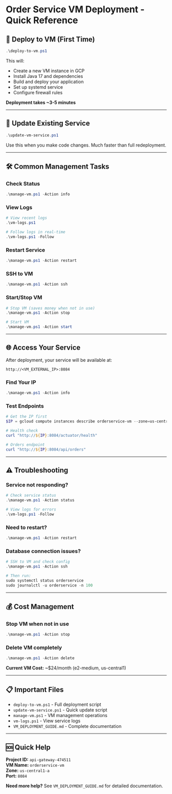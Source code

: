 # Order Service VM Deployment - Quick Reference

## 🚀 Deploy to VM (First Time)

```powershell
.\deploy-to-vm.ps1
```

This will:
- Create a new VM instance in GCP
- Install Java 17 and dependencies
- Build and deploy your application
- Set up systemd service
- Configure firewall rules

**Deployment takes ~3-5 minutes**

---

## 🔄 Update Existing Service

```powershell
.\update-vm-service.ps1
```

Use this when you make code changes. Much faster than full redeployment.

---

## 🛠️ Common Management Tasks

### Check Status
```powershell
.\manage-vm.ps1 -Action info
```

### View Logs
```powershell
# View recent logs
.\vm-logs.ps1

# Follow logs in real-time
.\vm-logs.ps1 -Follow
```

### Restart Service
```powershell
.\manage-vm.ps1 -Action restart
```

### SSH to VM
```powershell
.\manage-vm.ps1 -Action ssh
```

### Start/Stop VM
```powershell
# Stop VM (saves money when not in use)
.\manage-vm.ps1 -Action stop

# Start VM
.\manage-vm.ps1 -Action start
```

---

## 🌐 Access Your Service

After deployment, your service will be available at:

```
http://<VM_EXTERNAL_IP>:8084
```

### Find Your IP
```powershell
.\manage-vm.ps1 -Action info
```

### Test Endpoints
```powershell
# Get the IP first
$IP = gcloud compute instances describe orderservice-vm --zone=us-central1-a --format="get(networkInterfaces[0].accessConfigs[0].natIP)"

# Health check
curl "http://${IP}:8084/actuator/health"

# Orders endpoint
curl "http://${IP}:8084/api/orders"
```

---

## ⚠️ Troubleshooting

### Service not responding?
```powershell
# Check service status
.\manage-vm.ps1 -Action status

# View logs for errors
.\vm-logs.ps1 -Follow
```

### Need to restart?
```powershell
.\manage-vm.ps1 -Action restart
```

### Database connection issues?
```powershell
# SSH to VM and check config
.\manage-vm.ps1 -Action ssh

# Then run:
sudo systemctl status orderservice
sudo journalctl -u orderservice -n 100
```

---

## 💰 Cost Management

### Stop VM when not in use
```powershell
.\manage-vm.ps1 -Action stop
```

### Delete VM completely
```powershell
.\manage-vm.ps1 -Action delete
```

**Current VM Cost:** ~$24/month (e2-medium, us-central1)

---

## 📋 Important Files

- `deploy-to-vm.ps1` - Full deployment script
- `update-vm-service.ps1` - Quick update script
- `manage-vm.ps1` - VM management operations
- `vm-logs.ps1` - View service logs
- `VM_DEPLOYMENT_GUIDE.md` - Complete documentation

---

## 🆘 Quick Help

**Project ID:** `api-gateway-474511`  
**VM Name:** `orderservice-vm`  
**Zone:** `us-central1-a`  
**Port:** `8084`

**Need more help?** See `VM_DEPLOYMENT_GUIDE.md` for detailed documentation.
